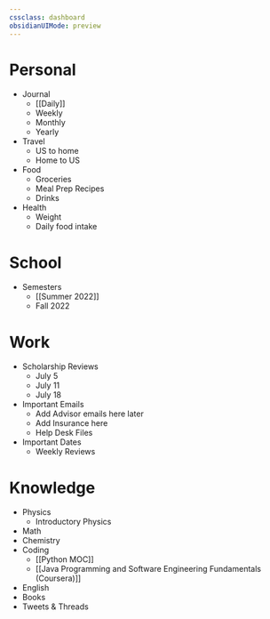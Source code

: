 ```yaml
---
cssclass: dashboard
obsidianUIMode: preview
---
```


# Personal
- Journal
	- [[Daily]]
	- Weekly
	- Monthly
	- Yearly
- Travel
	- US to home
	- Home to US
- Food
	- Groceries
	- Meal Prep Recipes
	- Drinks
- Health
	- Weight
	- Daily food intake

# School
- Semesters
	- [[Summer 2022]]
	- Fall 2022

# Work
- Scholarship Reviews
	- July 5
	- July 11
	- July 18
- Important Emails
	- Add Advisor emails here later
	- Add Insurance here
	- Help Desk Files
- Important Dates
	- Weekly Reviews

# Knowledge 

- Physics
	- Introductory Physics
- Math
- Chemistry
- Coding
	- [[Python MOC]]
	- [[Java Programming and Software Engineering Fundamentals (Coursera)]]
- English
- Books
- Tweets & Threads
